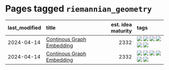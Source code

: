 # Pages tagged `riemannian_geometry`

|last_modified|title|est. idea maturity|tags
|:---|:---|---:|:---|
|2024-04-14|[Continous Graph Embedding](../semantic_space_geometry.md)|2332|[![](https://img.shields.io/badge/tag-differential_geometry-c92725)](../tags/differential_geometry.md) [![](https://img.shields.io/badge/tag-experimental-496a1)](../tags/experimental.md) [![](https://img.shields.io/badge/tag-gnn-43d799)](../tags/gnn.md) [![](https://img.shields.io/badge/tag-ricci_tensor-d548d8)](../tags/ricci_tensor.md) [![](https://img.shields.io/badge/tag-riemannian_geometry-98b52b)](../tags/riemannian_geometry.md) [![](https://img.shields.io/badge/tag-topology-7fe3bd)](../tags/topology.md)|
|2024-04-14|[Continous Graph Embedding](../continuous_graph_embedding.md)|2332|[![](https://img.shields.io/badge/tag-differential_geometry-c92725)](../tags/differential_geometry.md) [![](https://img.shields.io/badge/tag-experimental-496a1)](../tags/experimental.md) [![](https://img.shields.io/badge/tag-gnn-43d799)](../tags/gnn.md) [![](https://img.shields.io/badge/tag-ricci_tensor-d548d8)](../tags/ricci_tensor.md) [![](https://img.shields.io/badge/tag-riemannian_geometry-98b52b)](../tags/riemannian_geometry.md) [![](https://img.shields.io/badge/tag-topology-7fe3bd)](../tags/topology.md)|